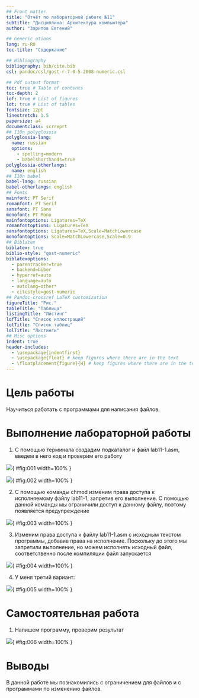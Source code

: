 ```yaml
---
## Front matter
title: "Отчёт по лабораторной работе №11"
subtitle: "Дисциплина: Архитектура компьютера"
author: "Зарипов Евгений"

## Generic otions
lang: ru-RU
toc-title: "Содержание"

## Bibliography
bibliography: bib/cite.bib
csl: pandoc/csl/gost-r-7-0-5-2008-numeric.csl

## Pdf output format
toc: true # Table of contents
toc-depth: 2
lof: true # List of figures
lot: true # List of tables
fontsize: 12pt
linestretch: 1.5
papersize: a4
documentclass: scrreprt
## I18n polyglossia
polyglossia-lang:
  name: russian
  options:
	- spelling=modern
	- babelshorthands=true
polyglossia-otherlangs:
  name: english
## I18n babel
babel-lang: russian
babel-otherlangs: english
## Fonts
mainfont: PT Serif
romanfont: PT Serif
sansfont: PT Sans
monofont: PT Mono
mainfontoptions: Ligatures=TeX
romanfontoptions: Ligatures=TeX
sansfontoptions: Ligatures=TeX,Scale=MatchLowercase
monofontoptions: Scale=MatchLowercase,Scale=0.9
## Biblatex
biblatex: true
biblio-style: "gost-numeric"
biblatexoptions:
  - parentracker=true
  - backend=biber
  - hyperref=auto
  - language=auto
  - autolang=other*
  - citestyle=gost-numeric
## Pandoc-crossref LaTeX customization
figureTitle: "Рис."
tableTitle: "Таблица"
listingTitle: "Листинг"
lofTitle: "Список иллюстраций"
lotTitle: "Список таблиц"
lolTitle: "Листинги"
## Misc options
indent: true
header-includes:
  - \usepackage{indentfirst}
  - \usepackage{float} # keep figures where there are in the text
  - \floatplacement{figure}{H} # keep figures where there are in the text
---
```


# Цель работы

Научиться работать с программами для написания файлов.

# Выполнение лабораторной работы

1. С помощью терминала создадим подкаталог и файл lab11-1.asm, введем в него код и проверим его работу

![](image/1.png){ #fig:001 width=100% }

![](image/2.png){ #fig:002 width=100% }

2. С помощью команды chmod изменим права доступа к исполняемому файлу lab11-1, запретив его выполнение. С помощью данной команды мы ограничили доступ к данному файлу, поэтому появляется предупреждение

![](image/3.png){ #fig:003 width=100% }

3. Изменим права доступа к файлу lab11-1.asm с исходным текстом программы, добавив права на исполнение. Поскольку до этого мы запретили выполнение, но можем исполнять исходный файл, соответственно после компиляции файл запускается

![](image/4.png){ #fig:004 width=100% }

4. У меня третий вариант:

![](image/5.png){ #fig:005 width=100% }

# Самостоятельная работа

1. Напишем программу, проверим результат

![](image/6.png){ #fig:006 width=100% }


# Выводы

В данной работе мы познакомились с ограничением для файлов и с программами по изменению файлов.

